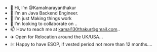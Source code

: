 - 👋 Hi, I’m @Kamalnarayanthakur
- 👀 I’m an Java Backend Engineer.
- 🌱 I’m just Making things work
- 💞️ I’m looking to collaborate on ..
- 📫 How to reach me at kamal130thakur@gmail.com..
- ✈️ Open for Relocation around the UK/USA...
- 💹 Happy to have ESOP, if vested period not more than 12 months....

<!---
Kamalnarayanthakur/Kamalnarayanthakur is a ✨ special ✨ repository because its `README.md` (this file) appears on your GitHub profile.
You can click the Preview link to take a look at your changes.
--->
